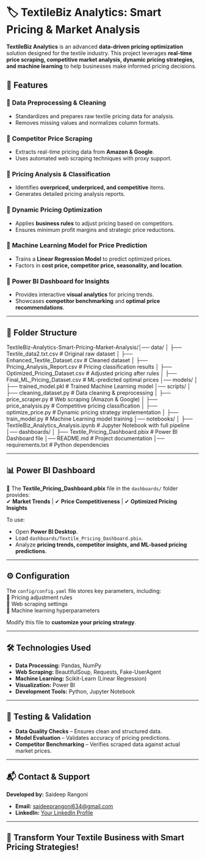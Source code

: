 # 🏷️ TextileBiz Analytics: Smart Pricing & Market Analysis  

**TextileBiz Analytics** is an advanced **data-driven pricing optimization** solution designed for the textile industry. This project leverages **real-time price scraping, competitive market analysis, dynamic pricing strategies, and machine learning** to help businesses make informed pricing decisions.  

## 🚀 Features  

### 🔹 **Data Preprocessing & Cleaning**  
- Standardizes and prepares raw textile pricing data for analysis.  
- Removes missing values and normalizes column formats.  

### 🔹 **Competitor Price Scraping**  
- Extracts real-time pricing data from **Amazon & Google**.  
- Uses automated web scraping techniques with proxy support.  

### 🔹 **Pricing Analysis & Classification**  
- Identifies **overpriced, underpriced, and competitive** items.  
- Generates detailed pricing analysis reports.  

### 🔹 **Dynamic Pricing Optimization**  
- Applies **business rules** to adjust pricing based on competitors.  
- Ensures minimum profit margins and strategic price reductions.  

### 🔹 **Machine Learning Model for Price Prediction**  
- Trains a **Linear Regression Model** to predict optimized prices.  
- Factors in **cost price, competitor price, seasonality, and location**.  

### 🔹 **Power BI Dashboard for Insights**  
- Provides interactive **visual analytics** for pricing trends.  
- Showcases **competitor benchmarking** and **optimal price recommendations**.  

---

## 📂 Folder Structure  

TextileBiz-Analytics-Smart-Pricing-Market-Analysis/│── data/
│ ├── Textile_data2.txt.csv # Original raw dataset
│ ├── Enhanced_Textile_Dataset.csv # Cleaned dataset
│ ├── Pricing_Analysis_Report.csv # Pricing classification results
│ ├── Optimized_Pricing_Dataset.csv # Adjusted pricing after rules
│ ├── Final_ML_Pricing_Dataset.csv # ML-predicted optimal prices
│── models/
│ ├── trained_model.pkl # Trained Machine Learning model
│── scripts/
│ ├── cleaning_dataset.py # Data cleaning & preprocessing
│ ├── price_scraper.py # Web scraping (Amazon & Google)
│ ├── price_analysis.py # Competitive pricing classification
│ ├── optimize_price.py # Dynamic pricing strategy implementation
│ ├── train_model.py # Machine Learning model training
│── notebooks/
│ ├── TextileBiz_Analytics_Analysis.ipynb # Jupyter Notebook with full pipeline
│── dashboards/
│ ├── Textile_Pricing_Dashboard.pbix # Power BI Dashboard file
│── README.md # Project documentation
│── requirements.txt # Python dependencies


---

## 📊 Power BI Dashboard  
📌 The **Textile_Pricing_Dashboard.pbix** file in the `dashboards/` folder provides:  
✔ **Market Trends** | ✔ **Price Competitiveness** | ✔ **Optimized Pricing Insights**  

To use:  
- Open **Power BI Desktop**.  
- Load `dashboards/Textile_Pricing_Dashboard.pbix`.  
- Analyze **pricing trends, competitor insights, and ML-based pricing predictions**.  

---

## ⚙️ Configuration  
The `config/config.yaml` file stores key parameters, including:  
🔹 Pricing adjustment rules  
🔹 Web scraping settings  
🔹 Machine learning hyperparameters  

Modify this file to **customize your pricing strategy**.

---

## 🛠️ Technologies Used  
- **Data Processing:** Pandas, NumPy  
- **Web Scraping:** BeautifulSoup, Requests, Fake-UserAgent  
- **Machine Learning:** Scikit-Learn (Linear Regression)  
- **Visualization:** Power BI  
- **Development Tools:** Python, Jupyter Notebook  

---

## 📝 Testing & Validation  
- **Data Quality Checks** – Ensures clean and structured data.  
- **Model Evaluation** – Validates accuracy of pricing predictions.  
- **Competitor Benchmarking** – Verifies scraped data against actual market prices.  

---

## 📬 Contact & Support  
**Developed by:** Saideep Rangoni
- **Email:** saideeprangoni634@gmail.com
- **LinkedIn:** [Your LinkedIn Profile](https://www.linkedin.com/in/saideep-rangoni-54abb9300/)

---

## 🚀 Transform Your Textile Business with Smart Pricing Strategies!  
